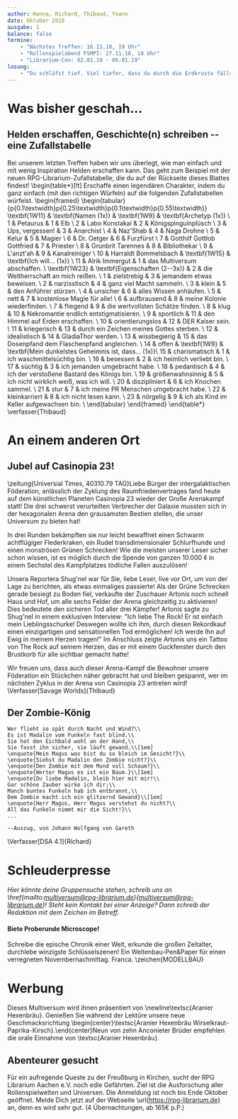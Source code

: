 ```yaml
---
author: Hanna, Richard, Thibaud, Yoann
date: Oktober 2018
ausgabe: 1
balance: false
termine:
    - "Nächstes Treffen: 16.11.18, 19 Uhr"
    - "Rollenspielabend FSMPI: 27.11.18, 18 Uhr"
    - "Librarium-Con: 02.01.19 - 06.01.19"
losung:
	- "Du schläfst tief. Viel tiefer, dass du durch die Erdkruste fällst, den Erdkern erreichst."
---
```


# Was bisher geschah...

## Helden erschaffen, Geschichte(n) schreiben -- eine Zufallstabelle
Bei unserem letzten Treffen haben wir uns überlegt, wie man einfach und mit wenig Inspiration Helden erschaffen kann. Das geht zum Beispiel mit der neuen RPG-Librarium-Zufallstabelle, die du auf der Rückseite dieses Blattes findest!
\begin{table*}[!t]
Erschaffe einen legendären Charakter, indem du ganz einfach (mit den richtigen Würfeln)  auf die folgenden Zufallstabellen würfelst.
\begin{framed}
\begin{tabular}{p{0.1\textwidth}p{0.25\textwidth}p{0.1\textwidth}p{0.55\textwidth}}
\textbf{1W11} & \textbf{Namen (1x)}            & \textbf{1W9}    & \textbf{Archetyp (1x)}                              \\
1             & Petaurus                       & 1               & Elb                                                 \\
2             & Labo Konstakai                 & 2               & Königspinguinplüsch                                 \\
3             & Ups, vergessen!                & 3               & Anarchist                                           \\
4             & Naz'Shab                       & 4               & Naga Drohne                                         \\
5             & Kelur                          & 5               & Magier                                              \\
6             & Dr. Oetger                     & 6               & Furzfürst                                           \\
7             & Gotthilf Gottlob Gottfried     & 7               & Priester                                            \\
8             & Grunbrit Tarennes              & 8               & Bibliothekar                                        \\
9             & L'anzt'ah                      & 9               & Kanalreiniger                                       \\
10            & Harraldt Bommelsbach           & \textbf{1W15}   & \textbf{Ich will... (1x)}                           \\
11            & Alrik Immergut                 & 1               & das Multiversum abschaffen.                         \\
\textbf{1W23} & \textbf{Eigenschaften (2--3x)} & 2               & die Weltherrschaft an mich reißen.                  \\
1             & zielstrebig                    & 3               & jemandem etwas beweisen.                            \\
2             & narzisstisch                   & 4               & ganz viel Macht sammeln.                            \\
3             & klein                          & 5               & den Anführer stürzen.                               \\
4             & unsicher                       & 6               & alles Wissen anhäufen.                              \\
5             & nett                           & 7               & kostenlose Magie für alle!                          \\
6             & aufbrausend                    & 8               & meine Kolonie wiederfinden.                         \\
7             & fliegend                       & 9               & die wertvollsten Schätze finden.                    \\
8             & klug                           & 10               & Nekromantie endlich entstigmatisieren.              \\
9             & sportlich                      & 11              & den Himmel auf Erden erschaffen.                    \\
10            & orientierungslos               & 12              & DER Kaiser sein.                                    \\
11            & kriegerisch                    & 13              & durch ein Zeichen meines Gottes sterben.            \\
12            & idealistisch                   & 14              & GladiaThor werden.                                  \\
13            & wissbegierig                   & 15              & das Dosenpfand dem Flaschenpfand angleichen.        \\
14            & offen                          & \textbf{1W9}    & \textbf{Mein dunkelstes Geheimnis ist, dass... (1x)}\\
15            & charismatisch    	           & 1               & ich waschmittelsüchtig bin.                         \\
16            & besessen                       & 2               & ich heimlich verliebt bin.                          \\
17            & süchtig                        & 3               & ich jemanden umgebracht habe.                       \\
18            & pedantisch                     & 4               & ich der verstoßene Bastard des Königs bin.          \\
19            & größenwahnsinnig               & 5               & ich nicht wirklich weiß, was ich will.              \\
20            & diszipliniert                  & 6               & ich Knochen sammel.                                 \\
21            & stur                           & 7               & ich meine PR Menschen umgebracht habe.              \\
22            & kleinkarriert                  & 8               & ich nicht lesen kann.                               \\
23            & nörgelig                       & 9               & ich als Kind im Keller aufgewachsen bin.            \\
\end{tabular}
\end{framed}
\end{table*}
\verfasser{Thibaud}

# An einem anderen Ort

## Jubel auf Casinopia 23!
\zeitung{Universial Times, 40310.79 TAG}Liebe Bürger der intergalaktischen Föderation, anlässlich der Zyklung des Raumfriedenvertrages fand heute auf dem künstlichen Planeten Casinopia 23 wieder der Große Arenakampf statt! Die drei schwerst verurteilten Verbrecher der Galaxie mussten sich in der hexagonalen Arena den grausamsten Bestien stellen, die unser Universum zu bieten hat!

In drei Runden bekämpften sie  nur leicht bewaffnet einen Schwarm achtflügiger Flederkraken, ein Rudel transdimensionaler Schlurfhunde und einen monströsen Grünen Schrecken! Wie die meisten unserer Leser sicher schon wissen, ist es möglich durch die Spende von ganzen 10.000 ¢ in einem Sechstel des Kampfplatzes tödliche Fallen auszulösen!

Unsera Reportera Shug'nel war für Sie, liebe Leser, live vor Ort, um von der Lage zu berichten, als etwas einmaliges passierte! Als der Grüne Schrecken gerade besiegt zu Boden fiel, verkaufte der Zuschauer Artonis noch schnell Haus und Hof, um alle sechs Felder der Arena gleichzeitig zu aktivieren! Dies bedeutete den sicheren Tod aller drei Kämpfer! Artonis sagte zu Shug'nel in einem exklusiven Interview: "Ich liebe The Rock! Er ist einfach mein Lieblingsschurke! Deswegen wollte ich ihm, durch diesen Rekordkauf einen einzigartigen und sensationellen Tod ermöglichen! Ich werde Ihn auf Ewig in meinem Herzen tragen!" Im Anschluss zeigte Artonis uns ein Tattoo von The Rock auf seinem Herzen, das er mit einem Guckfenster durch den Brustkorb für alle sichtbar gemacht hatte!

Wir freuen uns, dass auch dieser Arena-Kampf die Bewohner unsere Föderation ein Stückchen näher gebracht hat und bleiben gespannt, wer im nächsten Zyklus in der Arena von Casinopia 23 antreten wird!
\Verfasser[Savage Worlds]{Thibaud}

## Der Zombie-König
```{=latex}
Wer flieht so spät durch Nacht und Wind?\\
Es ist Madalin vom Funkeln fast blind.\\    
Sie hat den Eichbald wohl an der Hand,\\
Sie fasst ihn sicher, sie läuft gewand.\\[1em]
\enquote{Mein Magus was bist du so bleich im Gesicht?}\\
\enquote{Siehst du Madalin den Zombie nicht?}\\
\enquote{Den Zombie mit dem Mund voll Schaum?}\\
\enquote{Werter Magus es ist ein Baum.}\\[1em]
\enquote{Du liebe Madalin, bleib hier mit mir!\\
Gar schöne Zauber wirke ich dir;\\
Manch buntes Funkeln hab ich entbrannt,\\
Dem Zombie macht ich ein glitzernd Gewand}\\[1em]
\enquote{Herr Magus, Herr Magus verstehst du nicht?\\
All das Funkeln nimmt mir die Sicht!}\\
...

--Auszug, von Johann Wolfgang von Gareth
```
\Verfasser[DSA 4.1]{Richard}

# Schleuderpresse
*Hier könnte deine Gruppensuche stehen, schreib uns an \href{mailto:multiversum@rpg-librarium.de}{multiversum@rpg-librarium.de}! Steht kein Kontakt bei einer Anzeige? Dann schreib der Redaktion mit dem Zeichen im Betreff.*

#### Biete Proberunde Microscope!
Schreibe die epische Chronik einer Welt, erkunde die großen Zeitalter, durchlebe winzigste Schlüsselszenen! Ein Weltenbau-Pen&Paper für einen verregneten Novembernachmittag. Franca.
\zeichen{MODELLBAU}

# Werbung
Dieses Multiversum wird ihnen präsentiert von \newline\textsc{Aranier Hexenbräu}. Genießen Sie während der Lektüre unsere neue Geschmacksrichtung \begin{center}\textsc{Aranier Hexenbräu Wirselkraut-Paprika-Kirsch}.\end{center}Neun von zehn Anconieter Brüder empfehlen die orale Einnahme von \textsc{Aranier Hexenbräu}.

## Abenteurer gesucht
Für ein aufregende Queste zu der Freußburg in Kirchen, sucht der RPG Librarium Aachen e.V. noch edle Gefährten. Ziel ist die Ausforschung aller Rollenspielwelten und Universen. Die Anmeldung ist noch bis Ende Oktober geöffnet. Melde Dich jetzt auf der Webseite \url{https://rpg-librarium.de} an, denn es wird sehr gut. (4 Übernachtungen, ab 165€ p.P.)
